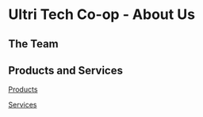 <script setup>
import { VPTeamMembers } from 'vitepress/theme'

const members = [
  {
    avatar: 'https://handbook.opensociocracy.org/team/brian.jpg',
    name: 'Brian Winkers',
    title: 'Founding Member',
    links: [
      { icon: 'github', link: 'https://github.com/bwinkers' },
      { icon: 'linkedin', link: 'https://www.linkedin.com/in/bwinkers/' }
    ],
    desc: 'Over 35 years experience with startups, community building and web development.'
  },
  {
    avatar: 'https://handbook.opensociocracy.org/team/will.png',
    name: 'Will Stedden',
    title: 'Founding Member',
    links: [
      { icon: 'github', link: 'https://github.com/stedn' },
      { icon: 'mastodon', link: 'https://sigmoid.social/@bonkerfield' },
      { icon: 'linkedin', link: 'https://linkedin.com/in/willstedden' }
    ],
    desc: 'Likes to build things, has a passion for economic democracy and getting stuff done.'
  },
  {
    avatar: 'https://www.ultri.com/team/diego.png',
    name: 'Diego Acevedo',
    title: 'Founding Member',
    links: [
      { icon: 'linkedin', link: 'https://www.linkedin.com/in/diegoacevedonetwork/' }
    ],
    desc: 'Democratic workplace advocate.'
  },
]
</script>

# Ultri Tech Co-op - About Us

## The Team

<VPTeamMembers size="small" :members="members" />

## Products and Services

[Products](/tech-coop-products/)

[Services](/tech-coop-services/)
